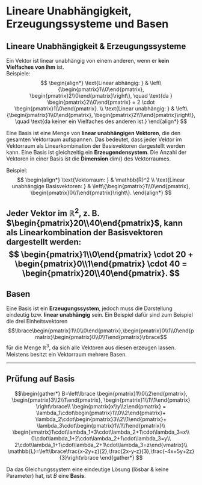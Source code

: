 # Lineare Unabhängigkeit, Erzeugungssysteme und Basen
## Lineare Unabhängigkeit & Erzeugungssysteme
Ein Vektor ist linear unabhängig von einem anderen, wenn er **kein Vielfaches von ihm** ist.  
Beispiele:
$$
\begin{align*}
\text{Linear abhängig: } & \left\{\begin{pmatrix}1\\0\end{pmatrix}, \begin{pmatrix}2\\0\end{pmatrix}\right\}, \quad \text{da } \begin{pmatrix}2\\0\end{pmatrix} = 2 \cdot \begin{pmatrix}1\\0\end{pmatrix}. \\
\text{Linear unabhängig: } & \left\{\begin{pmatrix}1\\0\end{pmatrix}, \begin{pmatrix}2\\1\end{pmatrix}\right\}, \quad \text{da keiner ein Vielfaches des anderen ist.}
\end{align*}
$$

Eine Basis ist eine Menge von **linear unabhängigen Vektoren**, die den gesamten Vektorraum aufspannen. Das bedeutet, dass jeder Vektor im Vektorraum als Linearkombination der Basisvektoren dargestellt werden kann. Eine Basis ist gleichzeitig ein **Erzeugendensystem**. Die Anzahl der Vektoren in einer Basis ist die **Dimension** $\text{dim}()$ des Vektorraumes.

Beispiel:
$$
\begin{align*}
\text{Vektorraum: } & \mathbb{R}^2 \\
\text{Linear unabhängige Basisvektoren: } & \left\{\begin{pmatrix}1\\0\end{pmatrix}, \begin{pmatrix}0\\1\end{pmatrix}\right\}.
\end{align*}
$$

Jeder Vektor im $\mathbb{R}^2$, z. B. $\begin{pmatrix}20\\40\end{pmatrix}$, kann als Linearkombination der Basisvektoren dargestellt werden:
$$
\begin{pmatrix}1\\0\end{pmatrix} \cdot 20 + \begin{pmatrix}0\\1\end{pmatrix} \cdot 40 = \begin{pmatrix}20\\40\end{pmatrix}.
$$
---
## Basen
Eine Basis ist ein **Erzeugungssystem**, jedoch muss die Darstellung eindeutig bzw. **linear unabhängig** sein. Ein Beispiel dafür sind zum Beispiel die drei Einheitsvektoren $$\lbrace\begin{pmatrix}1\\0\\0\end{pmatrix},\begin{pmatrix}0\\1\\0\end{pmatrix}\begin{pmatrix}0\\0\\1\end{pmatrix}\rbrace$$ für die Menge $\mathbb{R}^3$, da sich alle Vektoren aus diesen erzeugen lassen. Meistens besitzt ein Vektorraum mehrere Basen.

---
## Prüfung auf Basis
$$\begin{gather*}
B=\left\lbrace
\begin{pmatrix}1\\0\\2\end{pmatrix},
\begin{pmatrix}3\\2\\1\end{pmatrix},
\begin{pmatrix}1\\1\\1\end{pmatrix}
\right\rbrace\\
\begin{pmatrix}x\\y\\z\end{pmatrix} = 
\lambda_1\cdot\begin{pmatrix}1\\0\\2\end{pmatrix}+
\lambda_2\cdot\begin{pmatrix}3\\2\\1\end{pmatrix}+
\lambda_3\cdot\begin{pmatrix}1\\1\\1\end{pmatrix}\\
\begin{vmatrix}1\cdot\lambda_1+3\cdot\lambda_2+1\cdot\lambda_3=x\\
0\cdot\lambda_1+2\cdot\lambda_2+1\cdot\lambda_3=y\\
2\cdot\lambda_1+1\cdot\lambda_2+1\cdot\lambda_3=z\end{vmatrix}\\
\mathbb{L}=\left\lbrace\frac{x-2y+z}{2},\frac{2x-y-z}{3},\frac{-4x+5y+2z}{3}\right\rbrace
\end{gather*}
$$

Da das Gleichungssystem eine eindeutige Lösung (lösbar & keine Parameter) hat, ist $B$ eine **Basis**.